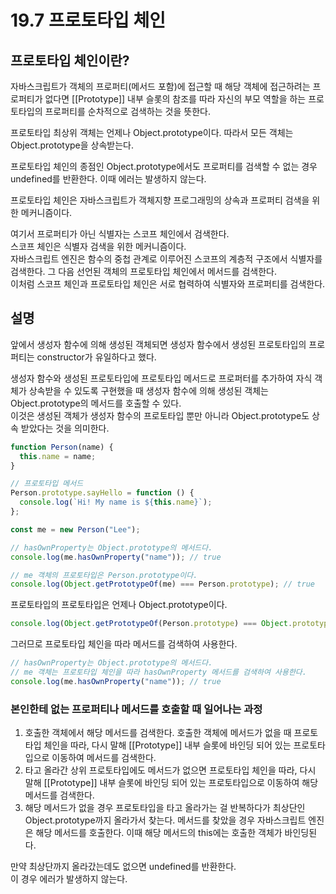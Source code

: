 # 19.7 프로토타입 체인

## 프로토타입 체인이란?

자바스크립트가 객체의 프로퍼티(메서드 포함)에 접근할 때 해당 객체에 접근하려는 프로퍼티가 없다면 \[\[Prototype]] 내부 슬롯의 참조를 따라 자신의 부모 역할을 하는 프로토타입의 프로퍼티를 순차적으로 검색하는 것을 뜻한다.

프로토타입 최상위 객체는 언제나 Object.prototype이다. 따라서 모든 객체는 Object.prototype을 상속받는다.

프로토타입 체인의 종점인 Object.prototype에서도 프로퍼티를 검색할 수 없는 경우 undefined를 반환한다. 이때 에러는 발생하지 않는다.

프로토타입 체인은 자바스크립트가 객체지향 프로그래밍의 상속과 프로퍼티 검색을 위한 메커니즘이다.

여기서 프로퍼티가 아닌 식별자는 스코프 체인에서 검색한다.  
스코프 체인은 식별자 검색을 위한 메커니즘이다.  
자바스크립트 엔진은 함수의 중첩 관계로 이루어진 스코프의 계층적 구조에서 식별자를 검색한다. 그 다음 선언된 객체의 프로토타입 체인에서 메서드를 검색한다.  
이처럼 스코프 체인과 프로토타입 체인은 서로 협력하여 식별자와 프로퍼티를 검색한다.

## 설명

앞에서 생성자 함수에 의해 생성된 객체되면 생성자 함수에서 생성된 프로토타입의 프로퍼티는 constructor가 유일하다고 했다.

생성자 함수와 생성된 프로토타입에 프로토타입 메서드로 프로퍼터를 추가하여 자식 객체가 상속받을 수 있도록 구현했을 때 생성자 함수에 의해 생성된 객체는 Object.prototype의 메서드를 호출할 수 있다.  
이것은 생성된 객체가 생성자 함수의 프로토타입 뿐만 아니라 Object.prototype도 상속 받았다는 것을 의미한다.

```js
function Person(name) {
  this.name = name;
}

// 프로토타입 메서드
Person.prototype.sayHello = function () {
  console.log(`Hi! My name is ${this.name}`);
};

const me = new Person("Lee");

// hasOwnProperty는 Object.prototype의 메서드다.
console.log(me.hasOwnProperty("name")); // true

// me 객체의 프로토타입은 Person.prototype이다.
console.log(Object.getPrototypeOf(me) === Person.prototype); // true
```

프로토타입의 프로토타입은 언제나 Object.prototype이다.

```js
console.log(Object.getPrototypeOf(Person.prototype) === Object.prototype); // true
```

그러므로 프로토타입 체인을 따라 메서드를 검색하여 사용한다.

```js
// hasOwnProperty는 Object.prototype의 메서드다.
// me 객체는 프로토타입 체인을 따라 hasOwnProperty 메서드를 검색하여 사용한다.
console.log(me.hasOwnProperty("name")); // true
```

### 본인한테 없는 프로퍼티나 메서드를 호출할 때 일어나는 과정

1. 호출한 객체에서 해당 메서드를 검색한다. 호출한 객체에 메서드가 없을 때 프로토타입 체인을 따라, 다시 말해 \[\[Prototype]] 내부 슬롯에 바인딩 되어 있는 프로토타입으로 이동하여 메서드를 검색한다.
2. 타고 올라간 상위 프로토타입에도 메서드가 없으면 프로토타입 체인을 따라, 다시 말해 \[\[Prototype]] 내부 슬롯에 바인딩 되어 있는 프로토타입으로 이동하여 해당 메서드를 검색한다.
3. 해당 메서드가 없을 경우 프로토타입을 타고 올라가는 걸 반복하다가 최상단인 Object.prototype까지 올라가서 찾는다. 메서드를 찾았을 경우 자바스크립트 엔진은 해당 메서드를 호출한다. 이때 해당 메서드의 this에는 호출한 객체가 바인딩된다.

만약 최상단까지 올라갔는데도 없으면 undefined를 반환한다.  
이 경우 에러가 발생하지 않는다.
